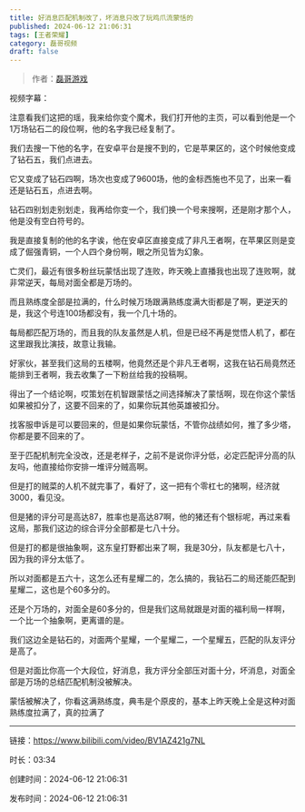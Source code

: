 ```yaml
---
title: 好消息匹配机制改了，坏消息只改了玩鸡爪流蒙恬的
published: 2024-06-12 21:06:31
tags: [王者荣耀]
category: 磊哥视频
draft: false
---
```



> 作者：[磊哥游戏](https://space.bilibili.com/268941858?spm_id_from=333.788.upinfo.head.click)

视频字幕：

注意看我们这把的瑶，我来给你变个魔术，我们打开他的主页，可以看到他是一个1万场钻石二的段位啊，他的名字我已经复制了。

我们去搜一下他的名字，在安卓平台是搜不到的，它是苹果区的，这个时候他变成了钻石五，我们点进去。

它又变成了钻石四啊，场次也变成了9600场，他的金标西施也不见了，出来一看还是钻石五，点进去啊。

钻石四别划走别划走，我再给你变一个，我们换一个号来搜啊，还是刚才那个人，他是没有空白符号的。

我是直接复制的他的名字诶，他在安卓区直接变成了非凡王者啊，在苹果区则是变成了倔强青铜，一个人四个身份啊，眼之所见皆为幻象。

亡灵们，最近有很多粉丝玩蒙恬出现了连败，昨天晚上直播我也出现了连败啊，就非常逆天，每局对面全都是万场的。

而且熟练度全部是拉满的，什么时候万场跟满熟练度满大街都是了啊，更逆天的是，我这个号连100场都没有，我一个几十场的。

每局都匹配万场的，而且我的队友虽然是人机，但是已经不再是觉悟人机了，都在这里跟我比演技，故意让我输。

好家伙，甚至我们这局的五楼啊，他竟然还是个非凡王者啊，这我在钻石局竟然还能排到王者啊，我去收集了一下粉丝给我的投稿啊。

得出了一个结论啊，哎策划在机智跟蒙恬之间选择解决了蒙恬啊，现在你这个蒙恬如果被扣分了，这要不回来的了，如果你玩其他英雄被扣分。

找客服申诉是可以要回来的，但是如果你玩蒙恬，不管你战绩如何，推了多少塔，你都是要不回来的了。

至于匹配机制完全没改，还是老样子，之前不是说你评分低，必定匹配评分高的队友吗，他直接给你安排一堆评分贼高啊。

但是打的贼菜的人机不就完事了，看好了，这一把有个零杠七的猪啊，经济就3000，看见没。

但是猪的评分可是高达87，胜率也是高达87啊，他的猪还有个银标呢，再过来看这局，那我们这边的综合评分全部都是七八十分。

但是打的都是很抽象啊，这东皇打野都出来了啊，我是30分，队友都是七八十，因为我的评分太低了。

所以对面都是五六十，这怎么还有星耀二的，怎么搞的，我钻石二的局还能匹配到星耀二，这也是个60多分的。

还是个万场的，对面全是60多分的，但是我们这局就跟是对面的福利局一样啊，一个比一个抽象啊，更离谱的是。

我们这边全是钻石的，对面两个星耀，一个星耀二，一个星耀五，匹配的队友评分是高了。

但是对面比你高一个大段位，好消息，我方评分全部压对面十分，坏消息，对面全部是万场的总结匹配机制没被解决。

蒙恬被解决了，你看这满熟练度，典韦是个原皮的，基本上昨天晚上全是这种对面熟练度拉满了，真的拉满了

---


链接：https://www.bilibili.com/video/BV1AZ421g7NL



时长：03:34

创建时间：2024-06-12 21:06:31

发布时间：2024-06-12 21:06:31
